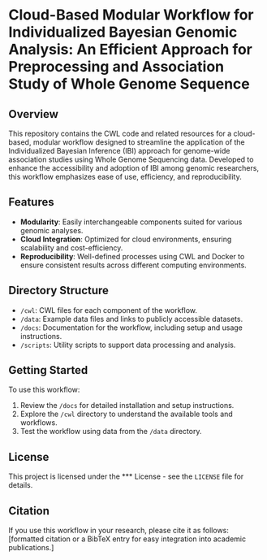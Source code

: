 # Cloud-Based Modular Workflow for Individualized Bayesian Genomic Analysis: An Efficient Approach for Preprocessing and Association Study of Whole Genome Sequence 



## Overview
This repository contains the CWL code and related resources for a cloud-based, modular workflow designed to streamline the application of the Individualized Bayesian Inference (IBI) approach for genome-wide association studies using Whole Genome Sequencing data. Developed to enhance the accessibility and adoption of IBI among genomic researchers, this workflow emphasizes ease of use, efficiency, and reproducibility.

## Features
- **Modularity**: Easily interchangeable components suited for various genomic analyses.
- **Cloud Integration**: Optimized for cloud environments, ensuring scalability and cost-efficiency.
- **Reproducibility**: Well-defined processes using CWL and Docker to ensure consistent results across different computing environments.

## Directory Structure
- `/cwl`: CWL files for each component of the workflow.
- `/data`: Example data files and links to publicly accessible datasets.
- `/docs`: Documentation for the workflow, including setup and usage instructions.
- `/scripts`: Utility scripts to support data processing and analysis.

## Getting Started
To use this workflow:
1. Review the `/docs` for detailed installation and setup instructions.
2. Explore the `/cwl` directory to understand the available tools and workflows.
3. Test the workflow using data from the `/data` directory.


## License
This project is licensed under the *** License - see the `LICENSE` file for details.

## Citation
If you use this workflow in your research, please cite it as follows:
[formatted citation or a BibTeX entry for easy integration into academic publications.]

